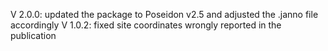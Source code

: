 V 2.0.0: updated the package to Poseidon v2.5 and adjusted the .janno file accordingly
V 1.0.2: fixed site coordinates wrongly reported in the publication
